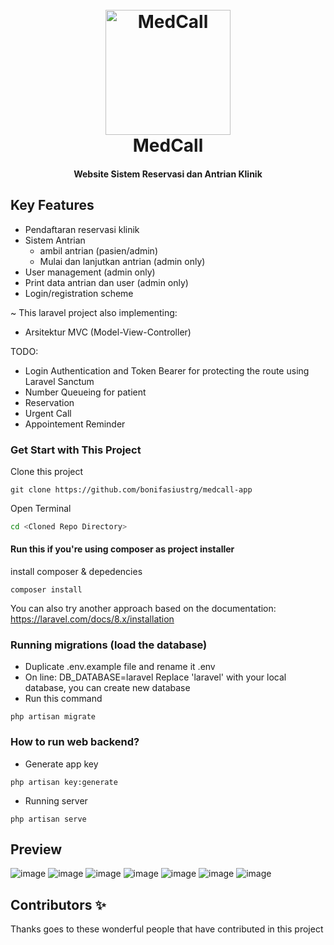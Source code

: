 <h1 align="center">
  <br>
  <a href="http://www.amitmerchant.com/electron-markdownify"><img src="https://github.com/bonifasiustrg/medcall-app/assets/52784596/7a6666fd-70f2-4786-b934-6a4090b524d8" alt="MedCall" width="200"></a>
  <br>
  MedCall
  <br>
</h1>
<h4 align="center">Website Sistem Reservasi dan Antrian Klinik</h4>

## Key Features

* Pendaftaran reservasi klinik
* Sistem Antrian
  - ambil antrian (pasien/admin)
  - Mulai dan lanjutkan antrian (admin only)
* User management (admin only)
* Print data antrian dan user (admin only)
* Login/registration scheme

~
This laravel project also implementing:
- Arsitektur MVC (Model-View-Controller)

TODO:
- Login Authentication and Token Bearer for protecting the route using Laravel Sanctum
- Number Queueing for patient
- Reservation
- Urgent Call
- Appointement Reminder

### Get Start with This Project
Clone this project
```git
git clone https://github.com/bonifasiustrg/medcall-app
```

Open Terminal
```bash
cd <Cloned Repo Directory>
```

#### Run this if you're using composer as project installer
install composer & depedencies
```git
composer install
```

You can also try another approach based on the documentation: https://laravel.com/docs/8.x/installation

### Running migrations (load the database)
- Duplicate .env.example file and rename it .env
- On line: DB_DATABASE=laravel
  Replace 'laravel' with your local database, you can create new database
- Run this command
```git
php artisan migrate
```

### How to run web backend?
- Generate app key
```git
php artisan key:generate
``` 
- Running server
```git                        
php artisan serve            
```                                                                                                                        
                                                            
## Preview
![image](https://github.com/bonifasiustrg/medcall-app/assets/52784596/cd2ec043-db38-4913-b32f-1f11926df767)
![image](https://github.com/bonifasiustrg/medcall-app/assets/52784596/8f3c3699-9e3f-4b11-a788-8bc1a2a7aea6)
![image](https://github.com/bonifasiustrg/medcall-app/assets/52784596/f12cca91-0504-4df4-8a23-c2828a7bfcb3)
![image](https://github.com/bonifasiustrg/medcall-app/assets/52784596/56071823-d5b5-4f41-a10d-6c95bc5695af)
![image](https://github.com/bonifasiustrg/medcall-app/assets/52784596/dcc46b35-61c5-4e59-9a4f-ce675448be91)
![image](https://github.com/bonifasiustrg/medcall-app/assets/52784596/1fb11a79-2ca9-4f2d-a5b3-5a152190accc)
![image](https://github.com/bonifasiustrg/medcall-app/assets/52784596/5fb46898-f56d-4670-920e-2c47e3e61dce)


## Contributors ✨
Thanks goes to these wonderful people that have contributed in this project

